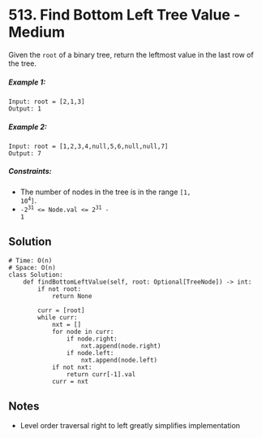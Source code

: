 # 513. Find Bottom Left Tree Value - Medium

Given the `root` of a binary tree, return the leftmost value in the last row of the tree.

##### Example 1:

```
Input: root = [2,1,3]
Output: 1
```

##### Example 2:

```
Input: root = [1,2,3,4,null,5,6,null,null,7]
Output: 7
```

##### Constraints:

- The number of nodes in the tree is in the range <code>[1, 10<sup>4</sup>]</code>.
- <code>-2<sup>31</sup> <= Node.val <= 2<sup>31</sup> - 1</code>

## Solution

```
# Time: O(n)
# Space: O(n)
class Solution:
    def findBottomLeftValue(self, root: Optional[TreeNode]) -> int:
        if not root:
            return None

        curr = [root]
        while curr:
            nxt = []
            for node in curr:
                if node.right:
                    nxt.append(node.right)
                if node.left:
                    nxt.append(node.left)
            if not nxt:
                return curr[-1].val
            curr = nxt
```

## Notes
- Level order traversal right to left greatly simplifies implementation